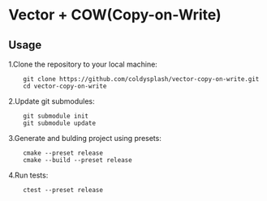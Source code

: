 # Vector + COW(Copy-on-Write)
## Usage
1.Clone the repository to your local machine:

        git clone https://github.com/coldysplash/vector-copy-on-write.git
        cd vector-copy-on-write

2.Update git submodules:

        git submodule init
        git submodule update

3.Generate and bulding project using presets:

        cmake --preset release
        cmake --build --preset release

4.Run tests:

        ctest --preset release